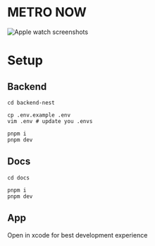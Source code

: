 # METRO NOW

![Apple watch screenshots](https://github.com/krystxf/metro-now/assets/48121710/3ce8f583-c260-4588-b63d-63ecadd22333)

# Setup

## Backend

```shell
cd backend-nest

cp .env.example .env
vim .env # update you .envs

pnpm i
pnpm dev
```

## Docs

```shell
cd docs

pnpm i
pnpm dev
```

## App

Open in xcode for best development experience
